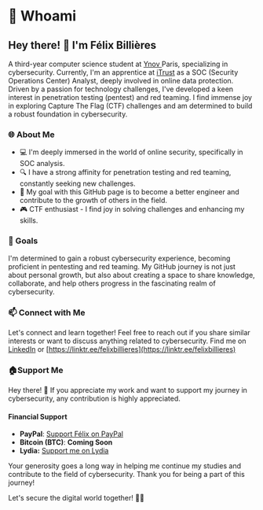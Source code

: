 # 🤫 Whoami

## Hey there! 👋 I'm Félix Billières

A third-year computer science student at [Ynov ](https://welcome.ynov.com/?utm\_source=google\&utm\_medium=cpc\&utm\_campaign=14458204205\&utm\_content=129488735667\&utm\_term=ynov\&aid=599129958462\&geo=9055255\&campagne\_id=7012o000000jx21AAA\&utm\_id=siege\&gad\_source=1\&gclid=CjwKCAiA1MCrBhAoEiwAC2d64dXXOa\_OToeW2n1IF478BQuQ0YkSYWeyTnVphoexXi3N--r3FU7quBoCd30QAvD\_BwE)Paris, specializing in cybersecurity. Currently, I'm an apprentice at [iTrust](https://www.itrust.fr/) as a SOC (Security Operations Center) Analyst, deeply involved in online data protection. Driven by a passion for technology challenges, I've developed a keen interest in penetration testing (pentest) and red teaming. I find immense joy in exploring Capture The Flag (CTF) challenges and am determined to build a robust foundation in cybersecurity.

### 🌐 About Me

* 💻 I'm deeply immersed in the world of online security, specifically in SOC analysis.
* 🔍 I have a strong affinity for penetration testing and red teaming, constantly seeking new challenges.
* 🚀 My goal with this GitHub page is to become a better engineer and contribute to the growth of others in the field.
* 🎮 CTF enthusiast - I find joy in solving challenges and enhancing my skills.

### 🌟 Goals

I'm determined to gain a robust cybersecurity experience, becoming proficient in pentesting and red teaming. My GitHub journey is not just about personal growth, but also about creating a space to share knowledge, collaborate, and help others progress in the fascinating realm of cybersecurity.

### 📫 Connect with Me

Let's connect and learn together! Feel free to reach out if you share similar interests or want to discuss anything related to cybersecurity. Find me on [LinkedIn](https://www.linkedin.com/in/f%C3%A9lix-billi%C3%A8res-6b7681263/) or [https://linktr.ee/felixbillieres](https://linktr.ee/felixbillieres)

### :house:Support Me

Hey there! 👋 If you appreciate my work and want to support my journey in cybersecurity, any contribution is highly appreciated.

#### Financial Support

* **PayPal**: [Support Félix on PayPal](https://paypal.me/felixbillieres?country.x=FR\&locale.x=fr\_FR)
* **Bitcoin (BTC)**: **Coming Soon**
* **Lydia:** [Support me on Lydia](https://lydia-app.com/pots?id=93080-cybersecurity-journey)

Your generosity goes a long way in helping me continue my studies and contribute to the field of cybersecurity. Thank you for being a part of this journey!

Let's secure the digital world together! 🔐✨
